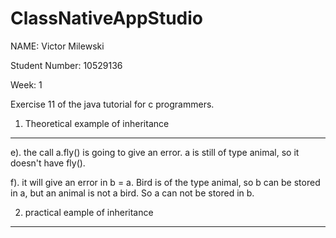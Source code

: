 # ClassNativeAppStudio
NAME: Victor Milewski 

Student Number: 10529136

Week: 1

Exercise 11 of the java tutorial for c programmers. 

1. Theoretical example of inheritance
-------------------------------------

e). the call a.fly() is going to give an error. a is still of type animal, so it doesn't have fly().

f). it will give an error in b = a. Bird is of the type animal, so b can be stored in a, but an animal is not a bird. So a can not be stored in b.

2. practical eample of inheritance
----------------------------------
